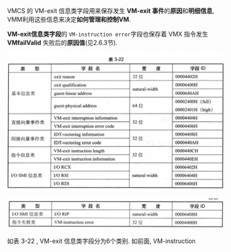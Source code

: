 
VMCS 的 VM-exit 信息类字段用来保存发生 **VM-exit 事件**的**原因**和**明细信息**, VMM利用这些信息来决定**如何管理和控制VM**. 

**VM-exit信息类字段**的 `VM-instruction error`字段也保存着 VMX 指令发生 **VMfailValid** 失败后的**原因值**(见2.6.3节).

![2020-03-17-16-33-00.png](./images/2020-03-17-16-33-00.png)

![2020-03-17-16-33-12.png](./images/2020-03-17-16-33-12.png)

如表 3-22 , VM-exit 信息类字段分为6个类别. 如前面, VM-instruction